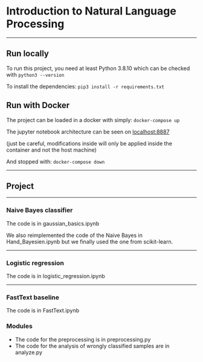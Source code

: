 # Introduction to Natural Language Processing

-----------------------------

## Run locally

To run this project, you need at least Python 3.8.10 which can be checked with `python3 --version`

To install the dependencies: `pip3 install -r requirements.txt`



## Run with Docker

The project can be loaded in a docker with simply:
`docker-compose up`

The jupyter notebook architecture can be seen on [localhost:8887](localhost:8887)

(just be careful, modifications inside will only be applied inside the container and not the host machine)

And stopped with:
`docker-compose down`


----------

## Project

-----------------------------


### Naive Bayes classifier

The code is in gaussian_basics.ipynb 

We also reimplemented the code of the Naive Bayes in Hand_Bayesien.ipynb but we finally used the one from scikit-learn.


--------


### Logistic regression

The code is in logistic_regression.ipynb 


---------------

### FastText baseline

The code is in FastText.ipynb


###  Modules

* The code for the preprocessing is in preprocessing.py
* The code for the analysis of wrongly classified samples are in analyze.py

